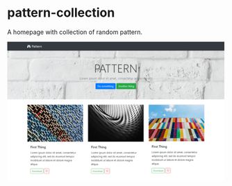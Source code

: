 # pattern-collection
A homepage with collection of random pattern.


<img src="images/pattern.png" width="500">
